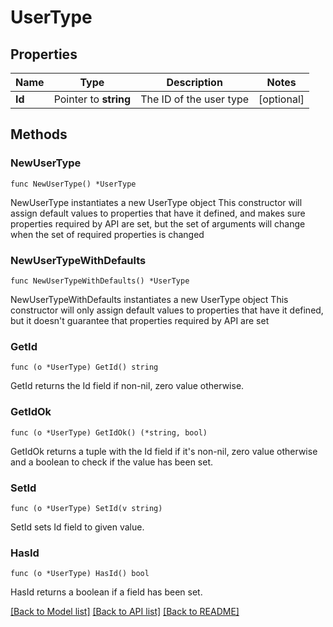 # UserType

## Properties

Name | Type | Description | Notes
------------ | ------------- | ------------- | -------------
**Id** | Pointer to **string** | The ID of the user type | [optional] 

## Methods

### NewUserType

`func NewUserType() *UserType`

NewUserType instantiates a new UserType object
This constructor will assign default values to properties that have it defined,
and makes sure properties required by API are set, but the set of arguments
will change when the set of required properties is changed

### NewUserTypeWithDefaults

`func NewUserTypeWithDefaults() *UserType`

NewUserTypeWithDefaults instantiates a new UserType object
This constructor will only assign default values to properties that have it defined,
but it doesn't guarantee that properties required by API are set

### GetId

`func (o *UserType) GetId() string`

GetId returns the Id field if non-nil, zero value otherwise.

### GetIdOk

`func (o *UserType) GetIdOk() (*string, bool)`

GetIdOk returns a tuple with the Id field if it's non-nil, zero value otherwise
and a boolean to check if the value has been set.

### SetId

`func (o *UserType) SetId(v string)`

SetId sets Id field to given value.

### HasId

`func (o *UserType) HasId() bool`

HasId returns a boolean if a field has been set.


[[Back to Model list]](../README.md#documentation-for-models) [[Back to API list]](../README.md#documentation-for-api-endpoints) [[Back to README]](../README.md)


